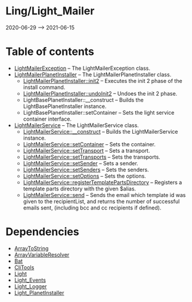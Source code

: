 Ling/Light_Mailer
================
2020-06-29 --> 2021-06-15




Table of contents
===========

- [LightMailerException](https://github.com/lingtalfi/Light_Mailer/blob/master/doc/api/Ling/Light_Mailer/Exception/LightMailerException.md) &ndash; The LightMailerException class.
- [LightMailerPlanetInstaller](https://github.com/lingtalfi/Light_Mailer/blob/master/doc/api/Ling/Light_Mailer/Light_PlanetInstaller/LightMailerPlanetInstaller.md) &ndash; The LightMailerPlanetInstaller class.
    - [LightMailerPlanetInstaller::init2](https://github.com/lingtalfi/Light_Mailer/blob/master/doc/api/Ling/Light_Mailer/Light_PlanetInstaller/LightMailerPlanetInstaller/init2.md) &ndash; Executes the init 2 phase of the install command.
    - [LightMailerPlanetInstaller::undoInit2](https://github.com/lingtalfi/Light_Mailer/blob/master/doc/api/Ling/Light_Mailer/Light_PlanetInstaller/LightMailerPlanetInstaller/undoInit2.md) &ndash; Undoes the init 2 phase.
    - LightBasePlanetInstaller::__construct &ndash; Builds the LightBasePlanetInstaller instance.
    - LightBasePlanetInstaller::setContainer &ndash; Sets the light service container interface.
- [LightMailerService](https://github.com/lingtalfi/Light_Mailer/blob/master/doc/api/Ling/Light_Mailer/Service/LightMailerService.md) &ndash; The LightMailerService class.
    - [LightMailerService::__construct](https://github.com/lingtalfi/Light_Mailer/blob/master/doc/api/Ling/Light_Mailer/Service/LightMailerService/__construct.md) &ndash; Builds the LightMailerService instance.
    - [LightMailerService::setContainer](https://github.com/lingtalfi/Light_Mailer/blob/master/doc/api/Ling/Light_Mailer/Service/LightMailerService/setContainer.md) &ndash; Sets the container.
    - [LightMailerService::setTransport](https://github.com/lingtalfi/Light_Mailer/blob/master/doc/api/Ling/Light_Mailer/Service/LightMailerService/setTransport.md) &ndash; Sets a transport.
    - [LightMailerService::setTransports](https://github.com/lingtalfi/Light_Mailer/blob/master/doc/api/Ling/Light_Mailer/Service/LightMailerService/setTransports.md) &ndash; Sets the transports.
    - [LightMailerService::setSender](https://github.com/lingtalfi/Light_Mailer/blob/master/doc/api/Ling/Light_Mailer/Service/LightMailerService/setSender.md) &ndash; Sets a sender.
    - [LightMailerService::setSenders](https://github.com/lingtalfi/Light_Mailer/blob/master/doc/api/Ling/Light_Mailer/Service/LightMailerService/setSenders.md) &ndash; Sets the senders.
    - [LightMailerService::setOptions](https://github.com/lingtalfi/Light_Mailer/blob/master/doc/api/Ling/Light_Mailer/Service/LightMailerService/setOptions.md) &ndash; Sets the options.
    - [LightMailerService::registerTemplatePartsDirectory](https://github.com/lingtalfi/Light_Mailer/blob/master/doc/api/Ling/Light_Mailer/Service/LightMailerService/registerTemplatePartsDirectory.md) &ndash; Registers a template parts directory with the given $alias.
    - [LightMailerService::send](https://github.com/lingtalfi/Light_Mailer/blob/master/doc/api/Ling/Light_Mailer/Service/LightMailerService/send.md) &ndash; Sends the email which template id was given to the recipientList, and returns the number of successful emails sent, (including bcc and cc recipients if defined).


Dependencies
============
- [ArrayToString](https://github.com/lingtalfi/ArrayToString)
- [ArrayVariableResolver](https://github.com/lingtalfi/ArrayVariableResolver)
- [Bat](https://github.com/lingtalfi/Bat)
- [CliTools](https://github.com/lingtalfi/CliTools)
- [Light](https://github.com/lingtalfi/Light)
- [Light_Events](https://github.com/lingtalfi/Light_Events)
- [Light_Logger](https://github.com/lingtalfi/Light_Logger)
- [Light_PlanetInstaller](https://github.com/lingtalfi/Light_PlanetInstaller)


